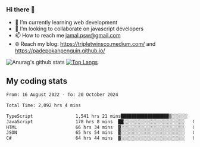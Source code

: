 ### Hi there 👋

<!--
**padepokanpenguin/padepokanpenguin** is a ✨ _special_ ✨ repository because its `README.md` (this file) appears on your GitHub profile.
-->

- 🌱 I’m currently learning  web development
- 👯 I’m looking to collaborate on javascript developers
- 📫 How to reach me jamal.psw@gmail.com
- 🌐 Reach my blog:
   https://tripletwinsco.medium.com/ and
   https://padepokanpenguin.github.io/

![Anurag's github stats](https://github-readme-stats.vercel.app/api?username=padepokanpenguin&count_private=true&disable_animations=false&show_icons=true&theme=default)
[![Top Langs](https://github-readme-stats.vercel.app/api/top-langs/?username=padepokanpenguin&theme=default&layout=compact)](https://github.com/padepokanpenguin)

## My coding stats

<!--START_SECTION:waka-->

```txt
From: 16 August 2022 - To: 20 October 2024

Total Time: 2,092 hrs 4 mins

TypeScript                1,541 hrs 21 mins██████████████████▒░░░░░░   73.68 %
JavaScript                178 hrs 8 mins  ██░░░░░░░░░░░░░░░░░░░░░░░   08.52 %
HTML                      66 hrs 34 mins  ▓░░░░░░░░░░░░░░░░░░░░░░░░   03.18 %
JSON                      65 hrs 54 mins  ▓░░░░░░░░░░░░░░░░░░░░░░░░   03.15 %
C#                        64 hrs 44 mins  ▓░░░░░░░░░░░░░░░░░░░░░░░░   03.09 %
```

<!--END_SECTION:waka-->


